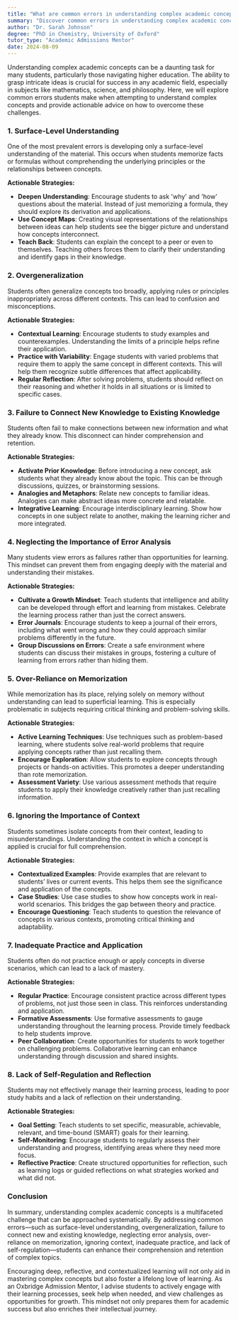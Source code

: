 ```yaml
---
title: "What are common errors in understanding complex academic concepts?"
summary: "Discover common errors in understanding complex academic concepts and learn effective strategies to deepen comprehension for academic success."
author: "Dr. Sarah Johnson"
degree: "PhD in Chemistry, University of Oxford"
tutor_type: "Academic Admissions Mentor"
date: 2024-08-09
---
```


Understanding complex academic concepts can be a daunting task for many students, particularly those navigating higher education. The ability to grasp intricate ideas is crucial for success in any academic field, especially in subjects like mathematics, science, and philosophy. Here, we will explore common errors students make when attempting to understand complex concepts and provide actionable advice on how to overcome these challenges.

### 1. **Surface-Level Understanding**

One of the most prevalent errors is developing only a surface-level understanding of the material. This occurs when students memorize facts or formulas without comprehending the underlying principles or the relationships between concepts. 

**Actionable Strategies:**
- **Deepen Understanding**: Encourage students to ask 'why' and 'how' questions about the material. Instead of just memorizing a formula, they should explore its derivation and applications.
- **Use Concept Maps**: Creating visual representations of the relationships between ideas can help students see the bigger picture and understand how concepts interconnect.
- **Teach Back**: Students can explain the concept to a peer or even to themselves. Teaching others forces them to clarify their understanding and identify gaps in their knowledge.

### 2. **Overgeneralization**

Students often generalize concepts too broadly, applying rules or principles inappropriately across different contexts. This can lead to confusion and misconceptions.

**Actionable Strategies:**
- **Contextual Learning**: Encourage students to study examples and counterexamples. Understanding the limits of a principle helps refine their application.
- **Practice with Variability**: Engage students with varied problems that require them to apply the same concept in different contexts. This will help them recognize subtle differences that affect applicability.
- **Regular Reflection**: After solving problems, students should reflect on their reasoning and whether it holds in all situations or is limited to specific cases.

### 3. **Failure to Connect New Knowledge to Existing Knowledge**

Students often fail to make connections between new information and what they already know. This disconnect can hinder comprehension and retention.

**Actionable Strategies:**
- **Activate Prior Knowledge**: Before introducing a new concept, ask students what they already know about the topic. This can be through discussions, quizzes, or brainstorming sessions.
- **Analogies and Metaphors**: Relate new concepts to familiar ideas. Analogies can make abstract ideas more concrete and relatable.
- **Integrative Learning**: Encourage interdisciplinary learning. Show how concepts in one subject relate to another, making the learning richer and more integrated.

### 4. **Neglecting the Importance of Error Analysis**

Many students view errors as failures rather than opportunities for learning. This mindset can prevent them from engaging deeply with the material and understanding their mistakes.

**Actionable Strategies:**
- **Cultivate a Growth Mindset**: Teach students that intelligence and ability can be developed through effort and learning from mistakes. Celebrate the learning process rather than just the correct answers.
- **Error Journals**: Encourage students to keep a journal of their errors, including what went wrong and how they could approach similar problems differently in the future.
- **Group Discussions on Errors**: Create a safe environment where students can discuss their mistakes in groups, fostering a culture of learning from errors rather than hiding them.

### 5. **Over-Reliance on Memorization**

While memorization has its place, relying solely on memory without understanding can lead to superficial learning. This is especially problematic in subjects requiring critical thinking and problem-solving skills.

**Actionable Strategies:**
- **Active Learning Techniques**: Use techniques such as problem-based learning, where students solve real-world problems that require applying concepts rather than just recalling them.
- **Encourage Exploration**: Allow students to explore concepts through projects or hands-on activities. This promotes a deeper understanding than rote memorization.
- **Assessment Variety**: Use various assessment methods that require students to apply their knowledge creatively rather than just recalling information.

### 6. **Ignoring the Importance of Context**

Students sometimes isolate concepts from their context, leading to misunderstandings. Understanding the context in which a concept is applied is crucial for full comprehension.

**Actionable Strategies:**
- **Contextualized Examples**: Provide examples that are relevant to students’ lives or current events. This helps them see the significance and application of the concepts.
- **Case Studies**: Use case studies to show how concepts work in real-world scenarios. This bridges the gap between theory and practice.
- **Encourage Questioning**: Teach students to question the relevance of concepts in various contexts, promoting critical thinking and adaptability.

### 7. **Inadequate Practice and Application**

Students often do not practice enough or apply concepts in diverse scenarios, which can lead to a lack of mastery.

**Actionable Strategies:**
- **Regular Practice**: Encourage consistent practice across different types of problems, not just those seen in class. This reinforces understanding and application.
- **Formative Assessments**: Use formative assessments to gauge understanding throughout the learning process. Provide timely feedback to help students improve.
- **Peer Collaboration**: Create opportunities for students to work together on challenging problems. Collaborative learning can enhance understanding through discussion and shared insights.

### 8. **Lack of Self-Regulation and Reflection**

Students may not effectively manage their learning process, leading to poor study habits and a lack of reflection on their understanding.

**Actionable Strategies:**
- **Goal Setting**: Teach students to set specific, measurable, achievable, relevant, and time-bound (SMART) goals for their learning.
- **Self-Monitoring**: Encourage students to regularly assess their understanding and progress, identifying areas where they need more focus.
- **Reflective Practice**: Create structured opportunities for reflection, such as learning logs or guided reflections on what strategies worked and what did not.

### Conclusion

In summary, understanding complex academic concepts is a multifaceted challenge that can be approached systematically. By addressing common errors—such as surface-level understanding, overgeneralization, failure to connect new and existing knowledge, neglecting error analysis, over-reliance on memorization, ignoring context, inadequate practice, and lack of self-regulation—students can enhance their comprehension and retention of complex topics.

Encouraging deep, reflective, and contextualized learning will not only aid in mastering complex concepts but also foster a lifelong love of learning. As an Oxbridge Admission Mentor, I advise students to actively engage with their learning processes, seek help when needed, and view challenges as opportunities for growth. This mindset not only prepares them for academic success but also enriches their intellectual journey.
    